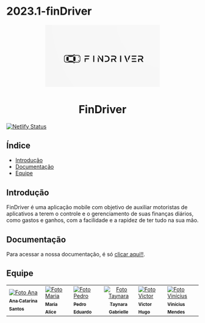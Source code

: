 # 2023.1-finDriver

<p align="center">
  <a href="">
    <img alt="FinDriver" src="docs/static/img/logo-fin.png" width="300">
  </a>
</p>

<h1 align="center">
  FinDriver
</h1>

[![Netlify Status](https://api.netlify.com/api/v1/badges/138f3675-569b-4d03-bc4c-7f2b1d596715/deploy-status)](https://app.netlify.com/sites/mdsreq-fga-findriver/deploys)

## Índice 

* [Introdução](#Introdução)
* [Documentação](#Documentação)
* [Equipe](#Equipe)

## Introdução

FinDriver é uma aplicação mobile com objetivo de auxiliar motoristas de aplicativos a terem o controle e o gerenciamento de suas finanças diários, como gastos e ganhos, com a facilidade e a rapidez de ter tudo na sua mão.

## Documentação

Para acessar a nossa documentação, é só [clicar aqui!!](https://mdsreq-fga-findriver.netlify.app/). 

## Equipe

<p align="center">
</p>

<table>
  
  <tr>
    <td>
      <a href="#">
        <img src="https://avatars.githubusercontent.com/u/89619442?v=4" width="100px;" alt="Foto Ana"/><br>
        <sub>
          <b>Ana Catarina Santos</b>
        </sub>
      </a>
    </td>
    <td>
      <a href="#">
        <img src="https://avatars.githubusercontent.com/u/105389239?v=4" width="100px;" alt="Foto Maria"/><br>
        <sub>
          <b>Maria Alice</b>
        </sub>
      </a>
    </td>
    <td>
      <a href="#">
        <img src="https://avatars.githubusercontent.com/u/64859196?v=4" width="100px;" alt="Foto Pedro"/><br>
        <sub>
          <b>Pedro Eduardo</b>
        </sub>
      </a>
    </td>
    <td align="center">
      <a href="#">
        <img src="https://avatars.githubusercontent.com/u/80136352?v=4" width="100px;" alt="Foto Taynara"/><br>
        <sub>
          <b>Taynara Gabrielle</b>
        </sub>
      </a>
    </td>
    <td>
      <a href="#">
        <img src="https://avatars.githubusercontent.com/u/99771740?v=4" width="100px;" alt="Foto Victor"/><br>
        <sub>
          <b>Victor Hugo</b>
        </sub>
      </a>
    </td>
    <td>
      <a href="#">
        <img src="https://avatars.githubusercontent.com/u/96599913?v=4" width="100px;" alt="Foto Vinícius"/><br>
        <sub>
          <b>Vinícius Mendes</b>
        </sub>
      </a>
    </td>
   </tr>
  <tr>
    
</table>

<br/> 
